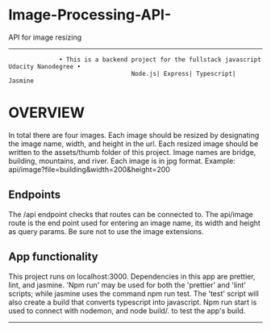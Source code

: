 # Image-Processing-API-
API for image resizing
_____________________________________________________________________________________________________________________________________________________________________________________________________________________________________________________________________________________
                  • This is a backend project for the fullstack javascript Udacity Nanodegree •
                                      Node.js| Express| Typescript| Jasmine

OVERVIEW
===============
In total there are four images. Each image should be resized by designating the image name, width, and height in the url. Each resized image should be written to the assets/thumb folder of this project. Image names are bridge, building, mountains, and river. Each image is in jpg format. Example: api/image?file=building&width=200&height=200

Endpoints
------------
The /api endpoint checks that routes can be connected to. The api/image route is the end point used for entering an image name, its width and height as query params. Be sure not to use the image extensions.

App functionality
------------
This project runs on localhost:3000. Dependencies in this app are prettier, lint, and jasmine. 'Npm run' may be used for both the 'prettier' and 'lint' scripts; while jasmine uses the command npm run test. The 'test' script will also create a build that converts typescript into javascript. Npm run start is used to connect with nodemon, and node build/. to test the app's build.

_____________________________________________________________________________________________________________________________________________________________________________________________________________________________________________________________________________________
